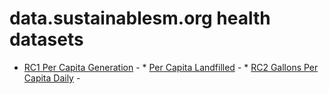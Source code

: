 # data.sustainablesm.org health datasets
* [RC1 Per Capita Generation](https://data.sustainablesm.org/d/dfkg-4zpd) - * [Per Capita Landfilled](https://data.sustainablesm.org/d/sbes-tpvx) - * [RC2 Gallons Per Capita Daily](https://data.sustainablesm.org/d/u79k-t7d6) - 